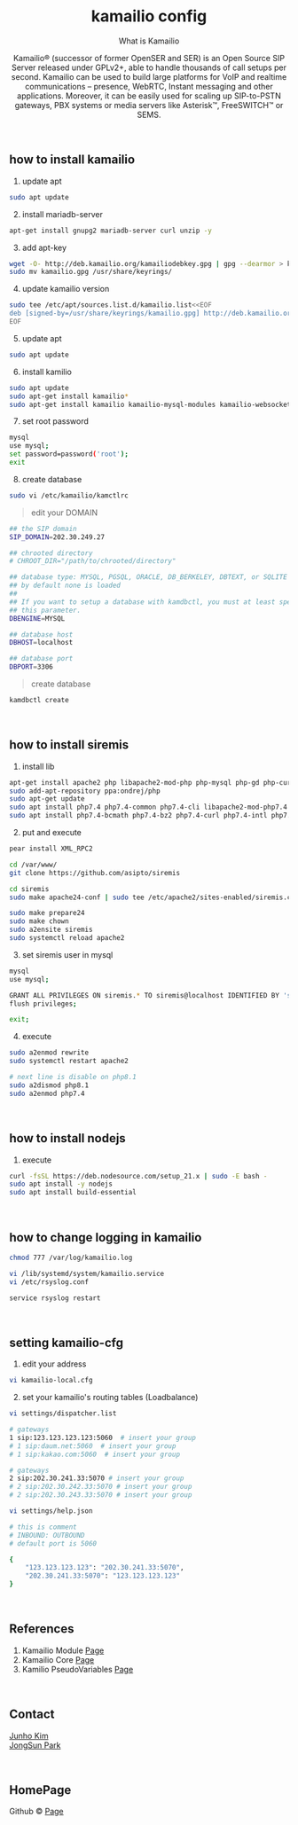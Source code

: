 # <div align="center"> kamailio config </div>

<div align="center">

What is Kamailio

Kamailio® (successor of former OpenSER and SER) is an Open Source SIP Server released under GPLv2+, able to handle thousands of call setups per second. Kamailio can be used to build large platforms for VoIP and realtime communications – presence, WebRTC, Instant messaging and other applications.  Moreover, it can be easily used for scaling up SIP-to-PSTN gateways, PBX systems or media servers like Asterisk™, FreeSWITCH™ or SEMS.

</div>

<br>

## how to install kamailio

1. update apt

```bash
sudo apt update
```

2. install mariadb-server

```bash
apt-get install gnupg2 mariadb-server curl unzip -y
```

3. add apt-key

```bash
wget -O- http://deb.kamailio.org/kamailiodebkey.gpg | gpg --dearmor > kamailio.gpg
sudo mv kamailio.gpg /usr/share/keyrings/
```

4. update kamailio version

```bash
sudo tee /etc/apt/sources.list.d/kamailio.list<<EOF
deb [signed-by=/usr/share/keyrings/kamailio.gpg] http://deb.kamailio.org/kamailio57 jammy main
EOF
```

5. update apt

```bash
sudo apt update
```

6. install kamilio 

```bash
sudo apt update
sudo apt-get install kamailio*
sudo apt-get install kamailio kamailio-mysql-modules kamailio-websocket-modules kamailio-tls-modules -y
```

7. set root password

```bash
mysql
use mysql;
set password=password('root');
exit
```

8. create database

```bash
sudo vi /etc/kamailio/kamctlrc
```

> edit your DOMAIN

```bash
## the SIP domain
SIP_DOMAIN=202.30.249.27

## chrooted directory
# CHROOT_DIR="/path/to/chrooted/directory"

## database type: MYSQL, PGSQL, ORACLE, DB_BERKELEY, DBTEXT, or SQLITE
## by default none is loaded
##
## If you want to setup a database with kamdbctl, you must at least specify
## this parameter.
DBENGINE=MYSQL

## database host
DBHOST=localhost

## database port
DBPORT=3306

```

> create database

```bash
kamdbctl create
```

<br>

## how to install siremis

1. install lib

```bash
apt-get install apache2 php libapache2-mod-php php-mysql php-gd php-curl php-xml php-pear php-xmlrpc make git -y
sudo add-apt-repository ppa:ondrej/php
sudo apt-get update
sudo apt install php7.4 php7.4-common php7.4-cli libapache2-mod-php7.4
sudo apt install php7.4-bcmath php7.4-bz2 php7.4-curl php7.4-intl php7.4-mbstring php7.4-mysql php7.4-readline php7.4-xml php7.4-zip php7.4-gd php7.4-memcached php7.4-redis php7.4-xmlrpc
``` 

2. put and execute

```bash
pear install XML_RPC2

cd /var/www/
git clone https://github.com/asipto/siremis

cd siremis
sudo make apache24-conf | sudo tee /etc/apache2/sites-enabled/siremis.conf

sudo make prepare24
sudo make chown
sudo a2ensite siremis
sudo systemctl reload apache2
```

3. set siremis user in mysql

```bash
mysql
use mysql;

GRANT ALL PRIVILEGES ON siremis.* TO siremis@localhost IDENTIFIED BY 'siremisrw';
flush privileges;

exit;
```

4. execute

```bash
sudo a2enmod rewrite
sudo systemctl restart apache2

# next line is disable on php8.1
sudo a2dismod php8.1
sudo a2enmod php7.4
```

<br>

## how to install nodejs

1. execute

```bash
curl -fsSL https://deb.nodesource.com/setup_21.x | sudo -E bash -
sudo apt install -y nodejs
sudo apt install build-essential
```

<br>

## how to change logging in kamailio 

```bash
chmod 777 /var/log/kamailio.log

vi /lib/systemd/system/kamailio.service
vi /etc/rsyslog.conf

service rsyslog restart
```

<br>

## setting kamailio-cfg

1. edit your address

```bash
vi kamailio-local.cfg
```

2. set your kamailio's routing tables (Loadbalance)

```bash
vi settings/dispatcher.list

# gateways 
1 sip:123.123.123.123:5060  # insert your group
# 1 sip:daum.net:5060  # insert your group
# 1 sip:kakao.com:5060  # insert your group

# gateways
2 sip:202.30.241.33:5070 # insert your group
# 2 sip:202.30.242.33:5070 # insert your group
# 2 sip:202.30.243.33:5070 # insert your group
```

```bash
vi settings/help.json

# this is comment    
# INBOUND: OUTBOUND
# default port is 5060

{
    "123.123.123.123": "202.30.241.33:5070",
    "202.30.241.33:5070": "123.123.123.123"
}

```

<br>

## References

1. Kamailio Module [Page](https://www.kamailio.org/docs/modules/5.5.x/)
2. Kamailio Core [Page](http://www.kamailio.org/wiki/cookbooks/5.5.x/core)
3. Kamilio PseudoVariables [Page](https://www.kamailio.org/wiki/cookbooks/5.5.x/pseudovariables)

<br>

## Contact

[Junho Kim](libtv@naver.com) <br>
[JongSun Park](ahrl1994@gmail.com)

<br>

## HomePage

Github © [Page](https://github.com/A-big-fish-in-a-small-pond/)
